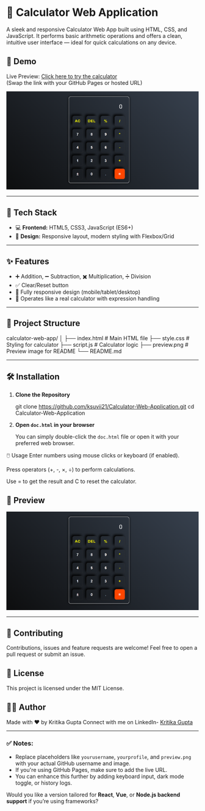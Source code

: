# 🔢 Calculator Web Application

A sleek and responsive Calculator Web App built using HTML, CSS, and JavaScript. It performs basic arithmetic operations and offers a clean, intuitive user interface — ideal for quick calculations on any device.

## 🚀 Demo

Live Preview: [Click here to try the calculator](https://ksuvii21.github.io/Calculator-Web-Application/)  
(Swap the link with your GitHub Pages or hosted URL)

![Calculator Preview](preview.png)

---

## 🧰 Tech Stack

- 💻 **Frontend:** HTML5, CSS3, JavaScript (ES6+)
- 🎨 **Design:** Responsive layout, modern styling with Flexbox/Grid

---

## ✨ Features

- ➕ Addition, ➖ Subtraction, ✖️ Multiplication, ➗ Division
- ✅ Clear/Reset button
- 📱 Fully responsive design (mobile/tablet/desktop)
- 🔢 Operates like a real calculator with expression handling

---

## 📂 Project Structure

calculator-web-app/
│
├── index.html # Main HTML file
├── style.css # Styling for calculator
├── script.js # Calculator logic
├── preview.png # Preview image for README
└── README.md

---

## 🛠️ Installation

1. **Clone the Repository**

   git clone https://github.com/ksuvii21/Calculator-Web-Application.git
   cd Calculator-Web-Application

2. **Open `doc.html` in your browser**

   You can simply double-click the `doc.html` file or open it with your preferred web browser.

🖱️ Usage
Enter numbers using mouse clicks or keyboard (if enabled).

Press operators (+, -, ×, ÷) to perform calculations.

Use = to get the result and C to reset the calculator.

## 📸 Preview

![Portfolio Preview](https://github.com/ksuvii21/Calculator-Web-Application/blob/main/Preview.png)

---

## 🤝 Contributing
Contributions, issues and feature requests are welcome!
Feel free to open a pull request or submit an issue.

## 📄 License
This project is licensed under the MIT License.

## 🙋‍♀️ Author
Made with ❤️ by Kritika Gupta
Connect with me on LinkedIn- [Kritika Gupta](https://www.linkedin.com/in/kritika-gupta-000941367)


---

### ✅ Notes:

- Replace placeholders like `yourusername`, `yourprofile`, and `preview.png` with your actual GitHub username and image.
- If you're using GitHub Pages, make sure to add the live URL.
- You can enhance this further by adding keyboard input, dark mode toggle, or history logs.

Would you like a version tailored for **React**, **Vue**, or **Node.js backend support** if you’re using frameworks?
